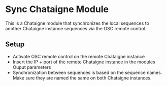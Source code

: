 # Sync Chataigne Module

This is a Chataigne module that synchronizes the local sequences to another Chataigne instance sequences via the OSC remote control.

## Setup

* Activate OSC remote control on the remote Chataigne instance
* Insert the IP + port of the remote Chataigne instance in the modules Ouput parameters
* Synchronization between sequences is based on the sequence names. Make sure they are named the same on both Chataigne instances.
